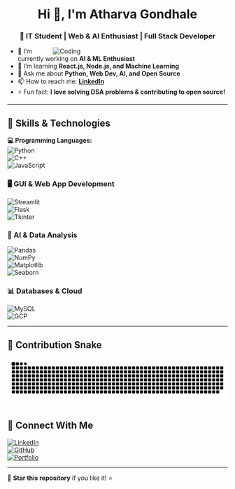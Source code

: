 <h1 align="center">Hi 👋, I'm Atharva Gondhale</h1>
<h3 align="center">🚀 IT Student | Web & AI Enthusiast | Full Stack Developer</h3>

<img align="right" alt="Coding" width="400" src="https://media.giphy.com/media/qgQUggAC3Pfv687qPC/giphy.gif">

- 🔭 I’m currently working on **AI & ML Enthusiast**  
- 🌱 I’m learning **React.js, Node.js, and Machine Learning**  
- 💬 Ask me about **Python, Web Dev, AI, and Open Source**  
- 📫 How to reach me: **[LinkedIn](https://linkedin.com/in/yourprofile)**  
- ⚡ Fun fact: **I love solving DSA problems & contributing to open source!**  

---

## 🚀 Skills & Technologies  

**💻 Programming Languages:**  
![Python](https://img.shields.io/badge/Python-3776AB?style=flat&logo=python&logoColor=white)  
![C++](https://img.shields.io/badge/C%2B%2B-00599C?style=flat&logo=c%2B%2B&logoColor=white)  
![JavaScript](https://img.shields.io/badge/JavaScript-F7DF1E?style=flat&logo=javascript&logoColor=black)  

### 🖥️ GUI & Web App Development
![Streamlit](https://img.shields.io/badge/Streamlit-FF4B4B?style=flat&logo=streamlit&logoColor=white)  
![Flask](https://img.shields.io/badge/Flask-000000?style=flat&logo=flask&logoColor=white)  
![Tkinter](https://img.shields.io/badge/Tkinter-FFCC00?style=flat&logo=python&logoColor=black)

### 🤖 AI & Data Analysis
![Pandas](https://img.shields.io/badge/Pandas-150458?style=flat&logo=pandas&logoColor=white)  
![NumPy](https://img.shields.io/badge/NumPy-013243?style=flat&logo=numpy&logoColor=white)  
![Matplotlib](https://img.shields.io/badge/Matplotlib-11557C?style=flat&logo=matplotlib&logoColor=white)  
![Seaborn](https://img.shields.io/badge/Seaborn-42A5F5?style=flat&logo=python&logoColor=white)


### 📊 Databases & Cloud
![MySQL](https://img.shields.io/badge/MySQL-4479A1?style=flat&logo=mysql&logoColor=white)  
![GCP](https://img.shields.io/badge/GCP-4285F4?style=flat&logo=google-cloud&logoColor=white)

---
## 🐍 Contribution Snake  

![Snake animation](https://raw.githubusercontent.com/atharva9699/aadi07/output/github-contribution-grid-snake.svg)

## 🚀 Connect With Me  

[![LinkedIn](https://img.shields.io/badge/LinkedIn-Connect-blue?style=flat&logo=linkedin)](https://linkedin.com/in/yourprofile)  
[![GitHub](https://img.shields.io/badge/GitHub-Follow-black?style=flat&logo=github)](https://github.com/atharva9699)  
[![Portfolio](https://img.shields.io/badge/Portfolio-Visit-green?style=flat)](https://yourportfolio.com)  

---

🌟 **Star this repository** if you like it! ⭐
